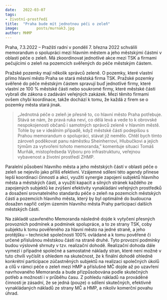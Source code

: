```yaml
---
date:   2022-03-07
tags:  
- životní-prostředí
title:  "Praha bude mít jednotnou péči o zeleň"
image: 	      posts/murnak3.jpg
author: MHMP
---
```


Praha, 7.3.2022 – Pražští radní v pondělí 7. března 2022 schválili memorandum o spolupráci mezi hlavním městem a jeho městskými částmi v oblasti péče o zeleň. Má zkoordinovat jednotlivé akce mezi TSK a firmami pečujícími o zeleň na pozemcích svěřených do péče městským částem.

Pražské pozemky mají několik správců zeleně. O pozemky, které vlastní přímo hlavní město Praha se stará městská firma TSK. Pražské pozemky svěřené do péče městským částem spravují buď jednotlivé firmy, které vlastní ze 100 % městské části nebo soukromé firmy, které městské části vybrali dle zákona o zadávání veřejných zakázek. Mezi těmito firmami ovšem chybí koordinace, takže dochází k tomu, že každá z firem se o pozemky města stará jinak. 

> „Jednotná péče o zeleň je přesně to, co hlavní město Praha potřebuje. Stává se nám, že pravá ruka neví, co dělá levá a vede to k obrovské nespokojenosti občanů i samotných správců zeleně v hlavním městě. Tohle by se v ideálním případě, když městské části podepíšou s Prahou memorandum o spolupráci, stávat již nemělo. Chtěl bych tímto zároveň poděkovat panu náměstku Sheinherrovi, Hlubučkovi a jejich týmům za vytvoření tohoto memoranda,” komentuje situaci Tomáš Murňák, místopředseda Výboru pro infrastrukturu, veřejnou vybavenost a životní prostředí ZHMP.

Paralelní působení hlavního města a jeho městských částí v oblasti péče o zeleň se nejevilo jako příliš efektivní. Vzájemné sdílení této agendy přinese lepší koordinaci činností a akcí, využití synergie zapojení subjektů hlavního města a městských částí, a využití kapacit a silných stránek každého ze zapojených subjektů ke zvýšení efektivity vynakládání veřejných prostředků a dosažení srovnatelného standardu péče o zeleň na pozemcích městských částí  a pozemcích hlavního města, který by byl optimálně do budoucna dosažen napříč celým územím hlavního města Prahy participací dalších městských částí.

Na základě uzavřeného Memoranda následně dojde k vytyčení přesných provozních podmínek a podmínek spolupráce, a to ze strany TSK, coby subjektu k tomu pověřeného za hlavní město na jedné straně, a jeho protějšku – technické společnosti 100% ovládané a k tomu pověřené či určené příslušnou městskou částí na straně druhé. Tyto provozní podmínky budou výslovně shrnuty v tzv. realizační dohodě. Realizační dohoda dále vymezí i případné společné a samostatné náklady stran, které není možné v tuto chvíli vyčíslit s ohledem na skutečnost, že k finální dohodě ohledně konkrétní participace zúčastněných subjektů na realizaci společných úkolů a cílů v rámci péče o zeleň mezi HMP a příslušné MČ dojde až po uzavření navrhovaného Memoranda a bude přizpůsobována podle skutečných potřeb a možností i v průběhu času. Z pohledu nákladů na prováděné činnosti je zásadní, že se jedná (pouze) o sdílení skutečných, efektivně vynakládaných nákladů ze strany MČ a HMP, a nikoliv komerční povahu úhrad.

